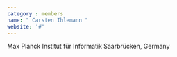 ```yaml
---
category : members
name: " Carsten Ihlemann " 
website: '#'
---
```

Max Planck Institut für Informatik
Saarbrücken, Germany

